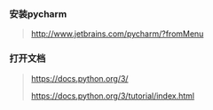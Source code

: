 ### 安装pycharm

> http://www.jetbrains.com/pycharm/?fromMenu



### 打开文档

> https://docs.python.org/3/
>
> https://docs.python.org/3/tutorial/index.html






